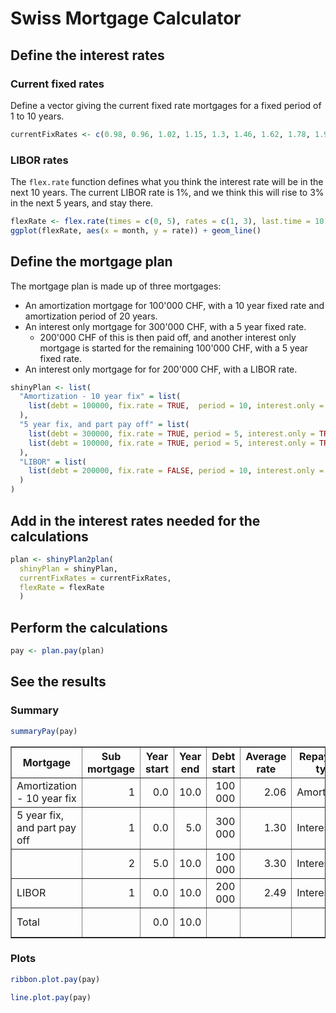 <!--
%\VignetteEngine{knitr}
-->




# Swiss Mortgage Calculator

## Define the interest rates
### Current fixed rates
Define a vector giving the current fixed rate mortgages for a fixed period of 1 to 10 years.

```r
currentFixRates <- c(0.98, 0.96, 1.02, 1.15, 1.3, 1.46, 1.62, 1.78, 1.92, 2.06)
```


### LIBOR rates
The `flex.rate` function defines what you think the interest rate will be in the next 10 years.
The current LIBOR rate is 1%, and we think this will rise to 3% in the next 5 years, and stay there.  

```r
flexRate <- flex.rate(times = c(0, 5), rates = c(1, 3), last.time = 10)
ggplot(flexRate, aes(x = month, y = rate)) + geom_line()
```



## Define the mortgage plan
The mortgage plan is made up of three mortgages:
* An amortization mortgage for 100'000 CHF, with a 10 year fixed rate and amortization period of 20 years.
* An interest only mortgage for 300'000 CHF, with a 5 year fixed rate.
  * 200'000 CHF of this is then paid off, and another interest only mortgage is started for the remaining 100'000 CHF, with a 5 year fixed rate.
* An interest only mortgage for for 200'000 CHF, with a LIBOR rate. 


```r
shinyPlan <- list(
  "Amortization - 10 year fix" = list(
    list(debt = 100000, fix.rate = TRUE,  period = 10, interest.only = FALSE,  amortization.period = 20)
  ),
  "5 year fix, and part pay off" = list(
    list(debt = 300000, fix.rate = TRUE, period = 5, interest.only = TRUE),
    list(debt = 100000, fix.rate = TRUE, period = 5, interest.only = TRUE)
  ),
  "LIBOR" = list(
    list(debt = 200000, fix.rate = FALSE, period = 10, interest.only = TRUE)
  )
)
```


## Add in the interest rates needed for the calculations

```r
plan <- shinyPlan2plan(
  shinyPlan = shinyPlan,
  currentFixRates = currentFixRates,
  flexRate = flexRate
  )
```


## Perform the calculations

```r
pay <- plan.pay(plan)
```


## See the results
### Summary

```r
summaryPay(pay)
```


<!-- html table generated in R 3.0.0 by xtable 1.7-1 package -->
<!-- Sun Jun  9 20:35:33 2013 -->
<TABLE border=1>
<TR> <TH> Mortgage </TH> <TH> Sub mortgage </TH> <TH> Year start </TH> <TH> Year end </TH> <TH> Debt start </TH> <TH> Average rate </TH> <TH> Repayment type </TH> <TH> Interest </TH> <TH> Amortizaton </TH> <TH> Total </TH>  </TR>
  <TR> <TD> Amortization - 10 year fix </TD> <TD align="right"> 1 </TD> <TD align="right"> 0.0 </TD> <TD align="right"> 10.0 </TD> <TD align="right"> 100 000 </TD> <TD align="right"> 2.06 </TD> <TD> Amortization </TD> <TD align="right"> 16 175 </TD> <TD align="right"> 44 873 </TD> <TD align="right"> 61 048 </TD> </TR>
  <TR> <TD> 5 year fix, and part pay off </TD> <TD align="right"> 1 </TD> <TD align="right"> 0.0 </TD> <TD align="right"> 5.0 </TD> <TD align="right"> 300 000 </TD> <TD align="right"> 1.30 </TD> <TD> Interest </TD> <TD align="right"> 19 500 </TD> <TD align="right"> 0 </TD> <TD align="right"> 19 500 </TD> </TR>
  <TR> <TD>  </TD> <TD align="right"> 2 </TD> <TD align="right"> 5.0 </TD> <TD align="right"> 10.0 </TD> <TD align="right"> 100 000 </TD> <TD align="right"> 3.30 </TD> <TD> Interest </TD> <TD align="right"> 16 500 </TD> <TD align="right"> 0 </TD> <TD align="right"> 16 500 </TD> </TR>
  <TR> <TD> LIBOR </TD> <TD align="right"> 1 </TD> <TD align="right"> 0.0 </TD> <TD align="right"> 10.0 </TD> <TD align="right"> 200 000 </TD> <TD align="right"> 2.49 </TD> <TD> Interest </TD> <TD align="right"> 49 833 </TD> <TD align="right"> 0 </TD> <TD align="right"> 49 833 </TD> </TR>
  <TR> <TD> Total </TD> <TD align="right">  </TD> <TD align="right"> 0.0 </TD> <TD align="right"> 10.0 </TD> <TD align="right">  </TD> <TD align="right">  </TD> <TD>  </TD> <TD align="right"> 102 008 </TD> <TD align="right"> 44 873 </TD> <TD align="right"> 146 881 </TD> </TR>
   </TABLE>


### Plots

```r
ribbon.plot.pay(pay)
```



```r
line.plot.pay(pay)
```

